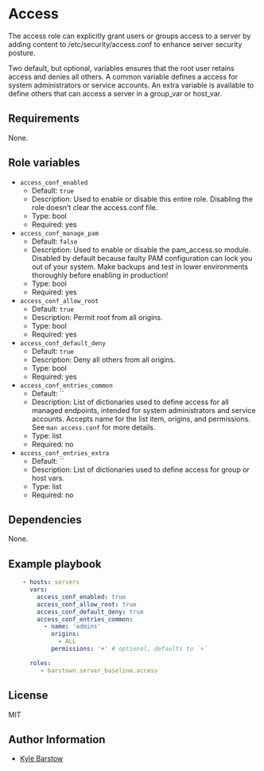 <!-- BEGIN_ANSIBLE_DOCS -->

# Access

The access role can explicitly grant users or groups access to a server by
adding content to /etc/security/access.conf to enhance server security posture.

Two default, but optional, variables ensures that the root user retains access
and denies all others. A common variable defines a access for system
administrators or service accounts. An extra variable is available to
define others that can access a server in a group_var or host_var.

## Requirements

None.

## Role variables

- `access_conf_enabled`
  - Default: `true`
  - Description: Used to enable or disable this entire role. Disabling the role
    doesn't clear the access.conf file.
  - Type: bool
  - Required: yes
- `access_conf_manage_pam`
  - Default: `false`
  - Description: Used to enable or disable the pam_access.so module. Disabled
    by default because faulty PAM configuration can lock you out of your
    system. Make backups and test in lower environments thoroughly before
    enabling in production!
  - Type: bool
  - Required: yes
- `access_conf_allow_root`
  - Default: `true`
  - Description: Permit root from all origins.
  - Type: bool
  - Required: yes
- `access_conf_default_deny`
  - Default: `true`
  - Description: Deny all others from all origins.
  - Type: bool
  - Required: yes
- `access_conf_entries_common`
  - Default: ``
  - Description: List of dictionaries used to define access for all managed
    endpoints, intended for system administrators and service accounts. Accepts
    name for the list item, origins, and permissions. See `man access.conf` for
    more details.
  - Type: list
  - Required: no
- `access_conf_entries_extra`
  - Default: ``
  - Description: List of dictionaries used to define access for group or host
    vars.
  - Type: list
  - Required: no

## Dependencies

None.

## Example playbook

```yml
    - hosts: servers
      vars:
        access_conf_enabled: true
        access_conf_allow_root: true
        access_conf_default_deny: true
        access_conf_entries_common:
          - name: 'admins'
            origins:
              - ALL
            permissions: '+' # optional, defaults to `+`

      roles:
         - barstown.server_baseline.access
```

## License

MIT

## Author Information

- [Kyle Barstow](https://github.com/barstown)

<!-- END_ANSIBLE_DOCS -->
